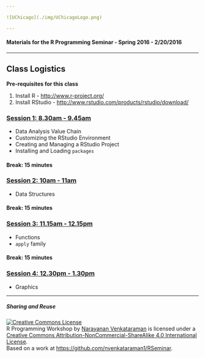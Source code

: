 ```yaml
---

![UChicago](./img/UChicagoLogo.png)

---
```


#### Materials for the R Programming Seminar - Spring 2016 - 2/20/2016

---

## Class Logistics

**Pre-requisites for this class**

1. Install R - http://www.r-project.org/
2. Install RStudio - http://www.rstudio.com/products/rstudio/download/

### [Session 1: 8.30am - 9.45am](./sessions/session1/)

+ Data Analysis Value Chain
+ Customizing the RStudio Environment
+ Creating and Managing a RStudio Project
+ Installing and Loading ```packages```

#### Break: 15 minutes

### [Session 2: 10am - 11am](./sessions/session2/)

+ Data Structures

#### Break: 15 minutes

### [Session 3: 11.15am - 12.15pm](./sessions/session3/)

+ Functions
+ `apply` family

#### Break: 15 minutes

### [Session 4: 12.30pm - 1.30pm](./sessions/session4/)

+ Graphics

---

##### Sharing and Reuse

<a rel="license" href="http://creativecommons.org/licenses/by-nc-sa/4.0/"><img alt="Creative Commons License" style="border-width:0" src="https://i.creativecommons.org/l/by-nc-sa/4.0/88x31.png" /></a><br /><span xmlns:dct="http://purl.org/dc/terms/" property="dct:title">R Programming Workshop</span> by <a xmlns:cc="http://creativecommons.org/ns#" href="https://nvenkataraman1.github.io" property="cc:attributionName" rel="cc:attributionURL">Narayanan Venkataraman</a> is licensed under a <a rel="license" href="http://creativecommons.org/licenses/by-nc-sa/4.0/">Creative Commons Attribution-NonCommercial-ShareAlike 4.0 International License</a>.<br />Based on a work at <a xmlns:dct="http://purl.org/dc/terms/" href="https://github.com/nvenkataraman1/RSeminar" rel="dct:source">https://github.com/nvenkataraman1/RSeminar</a>.
